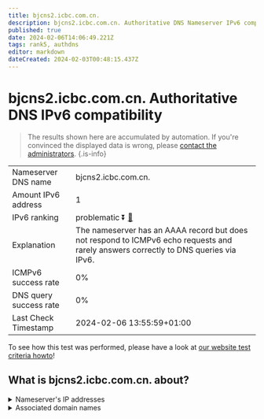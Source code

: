 ```yaml
---
title: bjcns2.icbc.com.cn.
description: bjcns2.icbc.com.cn. Authoritative DNS Nameserver IPv6 compatibility
published: true
date: 2024-02-06T14:06:49.221Z
tags: rank5, authdns
editor: markdown
dateCreated: 2024-02-03T00:48:15.437Z
---
```


# bjcns2.icbc.com.cn. Authoritative DNS IPv6 compatibility

> The results shown here are accumulated by automation. If you're convinced the displayed data is wrong, please [contact the administrators](/howto/chat). 
{.is-info}




|   |   |
| - | - |
| Nameserver DNS name | bjcns2.icbc.com.cn.
| Amount IPv6 address | 1
| IPv6 ranking | problematic :arrow_double_down: [🔗](/howto/ranking) |
| Explanation | The nameserver has an AAAA record but does not respond to ICMPv6 echo requests and rarely answers correctly to DNS queries via IPv6. |
| ICMPv6 success rate | 0%|
| DNS query success rate | 0% |
| Last Check Timestamp | 2024-02-06 13:55:59+01:00 |

To see how this test was performed, please have a look at [our website test criteria howto](/howto/testcriteria/authdns)!


## What is bjcns2.icbc.com.cn. about?




<details>
<summary>Nameserver's IP addresses</summary>

2408:8606:1b00::fff0

</details>



<details>
<summary>Associated domain names</summary>

www.icbc-ltd.com

</details>
